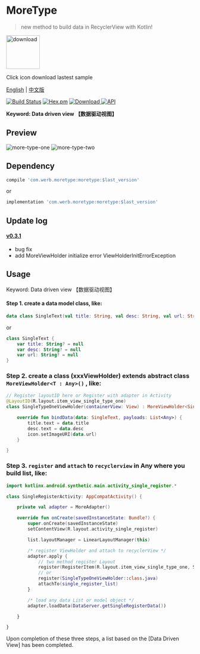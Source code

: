 # MoreType

> new method to build data in RecyclerView with Kotlin!

<a href="https://fir.im/k9yq"><img src="https://raw.githubusercontent.com/Werb/MoreType/master/app/src/main/res/mipmap-xhdpi/app_icon.png" width = "90" alt="download" align=center /></a>

Click icon download lastest sample

[English](https://github.com/Werb/MoreType/blob/master/README_EN.md) | [中文版](https://github.com/Werb/MoreType/blob/master/README_ZH.md)

[![Build Status](https://travis-ci.org/Werb/MoreType.svg?branch=master)](https://travis-ci.org/Werb/MoreType)
[![Hex.pm](https://img.shields.io/hexpm/l/plug.svg)](https://github.com/Werb/MoreType/blob/master/LICENSE)
 [ ![Download](https://api.bintray.com/packages/werbhelius/maven/moretype/images/download.svg) ](https://bintray.com/werbhelius/maven/moretype/_latestVersion)
 [![API](https://img.shields.io/badge/API-16%2B-brightgreen.svg?style=flat)](https://android-arsenal.com/api?level=16)

 **Keyword: Data driven view 【数据驱动视图】**

 ## Preview
![more-type-one](./screenshot/type1.png)
![more-type-two](./screenshot/type2.png)

## Dependency
```gradle
compile 'com.werb.moretype:moretype:$last_version'
```
or
```gradle
implementation 'com.werb.moretype:moretype:$last_version'
```

## Update log
#### [v0.3.1](https://github.com/Werb/MoreType/releases/tag/v0.3.1)
* bug fix
* add MoreViewHolder initialize error ViewHolderInitErrorException

## Usage

Keyword: Data driven view 【数据驱动视图】

#### Step 1. create a data model class, like:
```kotlin
data class SingleText(val title: String, val desc: String, val url: String)
```
or
```kotlin
class SingleText {
    var title: String? = null
    var desc: String? = null
    var url: String? = null
}
```

### Step 2. create a class (xxxViewHolder) extends abstract class `MoreViewHolder<T : Any>()` , like:

```kotlin
// Register layoutID here or Register with adapter in Activity
@LayoutID(R.layout.item_view_single_type_one)
class SingleTypeOneViewHolder(containerView: View) : MoreViewHolder<SingleText>(containerView) {

    override fun bindData(data: SingleText, payloads: List<Any>) {
        title.text = data.title
        desc.text = data.desc
        icon.setImageURI(data.url)
    }

}
```

### Step 3. `register` and `attach` to `recyclerview` in Any where you build list, like:

```kotlin
import kotlinx.android.synthetic.main.activity_single_register.*

class SingleRegisterActivity: AppCompatActivity() {

    private val adapter = MoreAdapter()

    override fun onCreate(savedInstanceState: Bundle?) {
        super.onCreate(savedInstanceState)
        setContentView(R.layout.activity_single_register)

        list.layoutManager = LinearLayoutManager(this)

        /* register ViewHolder and attach to recyclerView */
        adapter.apply {
            // two method register Layout
            register(RegisterItem(R.layout.item_view_single_type_one, SingleTypeOneViewHolder::class.java))
            // or
            register(SingleTypeOneViewHolder::class.java)
            attachTo(single_register_list)
        }

        /* load any data List or model object */
        adapter.loadData(DataServer.getSingleRegisterData())

    }

}
```
Upon completion of these three steps, a list based on the [Data Driven View] has been completed.

